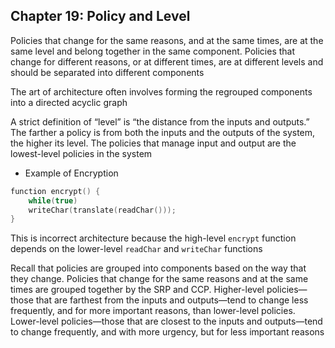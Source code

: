 ## Chapter 19: Policy and Level

Policies that change for the same reasons, and at the same times, are at the same level and belong together in the same component. Policies that change for different reasons, or
at different times, are at different levels and should be separated into different components

The art of architecture often involves forming the regrouped components into a directed acyclic graph

A strict definition of “level” is “the distance from the inputs and outputs.” The farther a policy is from both the inputs and the outputs of the system, the higher its level. The policies that manage input and output are the lowest-level policies in the system

* Example of Encryption

```c++
function encrypt() {
    while(true)
    writeChar(translate(readChar()));
}
```
This is incorrect architecture because the high-level `encrypt` function depends on the
lower-level `readChar` and `writeChar` functions

Recall that policies are grouped into components based on the way that they change. Policies that change for the same reasons and at the same times are grouped together by the SRP and CCP. Higher-level policies—those that are farthest from the inputs and outputs—tend to change less frequently, and for more important reasons, than lower-level policies. Lower-level policies—those that are closest to the inputs and outputs—tend to change frequently, and with more urgency, but for less important reasons
